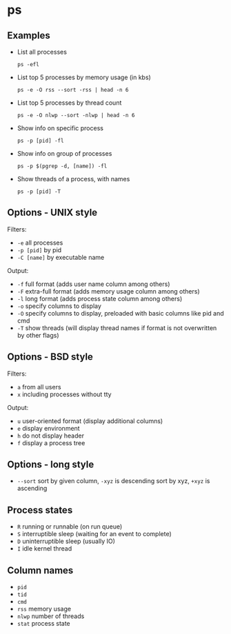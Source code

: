 # ps

## Examples

* List all processes

  `ps -efl`

* List top 5 processes by memory usage (in kbs)

  `ps -e -O rss --sort -rss | head -n 6`

* List top 5 processes by thread count

  `ps -e -O nlwp --sort -nlwp | head -n 6`

* Show info on specific process

  `ps -p [pid] -fl`

* Show info on group of processes

  `ps -p $(pgrep -d, [name]) -fl`

* Show threads of a process, with names

  `ps -p [pid] -T`

## Options - UNIX style

Filters:
* `-e` all processes
* `-p [pid]` by pid
* `-C [name]` by executable name

Output:
* `-f` full format (adds user name column among others)
* `-F` extra-full format (adds memory usage column among others)
* `-l` long format (adds process state column among others)
* `-o` specify columns to display
* `-O` specify columns to display, preloaded with basic columns like pid and cmd
* `-T` show threads (will display thread names if format is not overwritten by other flags)

## Options - BSD style

Filters:
* `a` from all users
* `x` including processes without tty

Output:
* `u` user-oriented format (display additional columns)
* `e` display environment
* `h` do not display header
* `f` display a process tree

## Options - long style

* `--sort` sort by given column, `-xyz` is descending sort by xyz,
  `+xyz` is ascending

## Process states

* `R` running or runnable (on run queue)
* `S` interruptible sleep (waiting for an event to complete)
* `D` uninterruptible sleep (usually IO)
* `I` idle kernel thread

## Column names

* `pid`
* `tid`
* `cmd`
* `rss` memory usage
* `nlwp` number of threads
* `stat` process state
